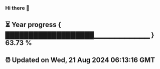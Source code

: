 ### Hi there 👋
⏳ Year progress { ███████████████████▁▁▁▁▁▁▁▁▁▁▁ } 63.73 %
---
⏰ Updated on Wed, 21 Aug 2024 06:13:16 GMT
---
